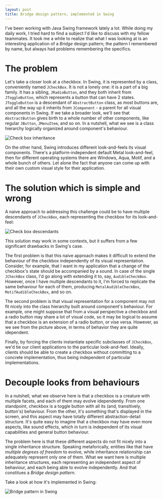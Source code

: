 ```yaml
---
layout: post
title: Bridge design pattern, implemented in Swing 
---
```


I've been working with Java Swing framework lately a lot. While doing my daily
work, I tried hard to find a subject I'd like to discuss with my fellow
teammates. It took me a while to realize that what I was looking at is an
interesting application of a *Bridge* design pattern; the pattern I remembered
by name, but always had problems remembering the specifics.

# The problem

Let's take a closer look at a checkbox. In Swing, it is represented by a class,
conveniently named `JCheckBox`. It is not a lonely one: it is a part of a big
family. It has a sibling, `JRadioButton`, and they both inherit from
`JToggleButton`, which represents a button that can have 2 states. `JToggleButton`
is a descendant of `AbstractButton` class, as most buttons are, and all the way up
it inherits from `JComponent` - a parent for all visual components in
Swing. If we take a broader look, we'll see that `AbstractButton` gives birth to a
whole number of other components, like regular `JButton`, `JMenuItem`, and so on. In
a nutshell, what we see is a class hierarchy logically organized around
component's behaviour.

![Check box inheritance][check-box-inheritance]

On the other hand, Swing introduces different look-and-feels its visual
components. There's a platform-independent default Metal look-and-feel, then for
different operating systems there are Windows, Aqua, Motif, and a whole bunch of
others. Let alone the fact that anyone can come up with their own custom visual
style for their application.

# The solution which is simple and wrong

A naive approach to addressing this challenge could be to have multiple
descendants of `JCheckBox`, each representing the checkbox for its look-and-feel: 

![Check box descendants][check-box-descendants]

This solution may work in some contexts, but it suffers from a few significant
drawbacks in Swing's case. 

The first problem is that this naive approach makes it
difficult to extend the behaviour of the checkbox independently of its visual
representation. Consider, for example, that I want in my application that a
change of the checkbox's state should be accompanied by a sound. In case of the
single `JCheckBox` class, I'd go along with extending it to, say,
`AudibleCheckBox`. However, once I have multiple descendants to it, I'm forced
to replicate the same behaviour for each of them, producing
`MetalAudibleCheckBox`, `MotifAudibleCheckBox`, and so on. 

The second problem is that visual representation for a component may not fit
nicely into the class hierarchy built around component's behaviour. For example,
one might suppose that from a visual perspective a checkbox and a radio button
may share a lot of visual code, so it may be logical to assume that a checkbox
is an extension of a radio button, or vise versa. However, as we see from the
picture above, in terms of behavior they are quite idependent. 

Finally, by forcing the clients instantiate specific subclasses of `JCheckBox`,
we'd tie our client applications to the particular look-and-feel. Ideally,
clients should be able to create a checkbox without committing to a concrete
implementation, thus being independent of particular implementations.

# Decouple looks from behaviours

In a nutshell, what we observe here is that a checkbox is a creature with
multiple facets, and each of them may evolve idependently. From one standpoint,
checkbox is a toggle button with all its (and, transitively, button's)
behaviour. From the other, it's something that's displayed in the screen, and
this aspect may have totally different abstraction-detail structure. It's quite
easy to imagine that a checkbox may have even more aspects, like sound effects,
which in turn is independent of its visual capabilities and general button
behaviour.

The problem here is that these different aspects do not fit nicely into a single
inheritance structure. Speaking metaforically, entities like that have *multiple
degrees of freedom* to evolve, while inheritance relationship can adequately
represent only one of them. What we want here is multiple inheritance
structures, each representing an independent aspect of behaviour, and each being
able to evolve independently. And that constitues a *Bridge design pattern*. 

Take a look at how it's implemented in Swing:

![Bridge pattern in Swing][swing-bridge]


[check-box-inheritance]: https://docs.google.com/drawings/d/1QH2ZOBNoqP95-S-JvHvzUnjDlJbtvS-O8qHLi23HP90/pub?w=793&h=463
[check-box-descendants]: https://docs.google.com/drawings/d/1_xePGqlAUELPcrFzN7QrWQ0h4ME-1umUKkN0ZZpQGQg/pub?w=542&h=240
[swing-bridge]: https://docs.google.com/drawings/d/1fvnC3ZS3a39iUhp9dtAAbCCLoryzu9rE5iVkEyGBMSg/pub?w=527&h=242





